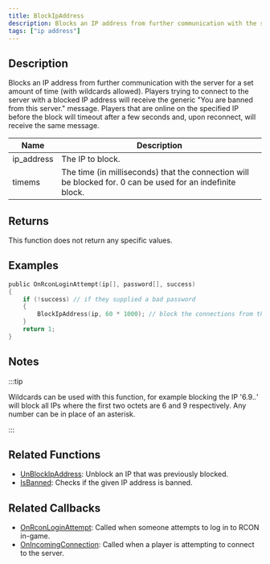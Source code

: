 ```yaml
---
title: BlockIpAddress
description: Blocks an IP address from further communication with the server for a set amount of time (with wildcards allowed).
tags: ["ip address"]
---
```


<VersionWarn version='SA-MP 0.3z R2-2' />

## Description

Blocks an IP address from further communication with the server for a set amount of time (with wildcards allowed). Players trying to connect to the server with a blocked IP address will receive the generic "You are banned from this server." message. Players that are online on the specified IP before the block will timeout after a few seconds and, upon reconnect, will receive the same message.

| Name       | Description                                                                                                |
| ---------- | ---------------------------------------------------------------------------------------------------------- |
| ip_address | The IP to block.                                                                                           |
| timems     | The time (in milliseconds) that the connection will be blocked for. 0 can be used for an indefinite block. |

## Returns

This function does not return any specific values.

## Examples

```c
public OnRconLoginAttempt(ip[], password[], success)
{
    if (!success) // if they supplied a bad password
    {
        BlockIpAddress(ip, 60 * 1000); // block the connections from this ip for one minute
    }
    return 1;
}
```

## Notes

:::tip

Wildcards can be used with this function, for example blocking the IP '6.9._._' will block all IPs where the first two octets are 6 and 9 respectively. Any number can be in place of an asterisk.

:::

## Related Functions

- [UnBlockIpAddress](UnBlockIpAddress): Unblock an IP that was previously blocked.
- [IsBanned](IsBanned): Checks if the given IP address is banned.

## Related Callbacks

- [OnRconLoginAttempt](../callbacks/OnRconLoginAttempt): Called when someone attempts to log in to RCON in-game.
- [OnIncomingConnection](../callbacks/OnIncomingConnection): Called when a player is attempting to connect to the server.

